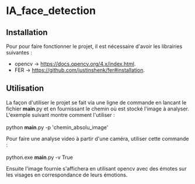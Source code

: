 # IA_face_detection
## Installation
Pour pour faire fonctionner le projet, il est nécessaire d'avoir les librairies suivantes :
  * opencv -> https://docs.opencv.org/4.x/index.html.
  * FER -> https://github.com/justinshenk/fer#installation.

## Utilisation
La façon d'utiliser le projet se fait via une ligne de commande en lancant le fichier __main__.py et en fournissant le chemin où est stocké l'image à analyser. 
L'exemple suivant montre comment l'utiliser : </br> </br>
   python __main__.py -p 'chemin_absolu_image'
   
Pour faire une analyse video à partir d'une caméra, utiliser cette commande : </br> </br>
   python.exe __main__.py -v True

Ensuite l'image fournie s'affichera en utilisant opencv avec des émotes sur les visages en correspondance de leurs émotions.
